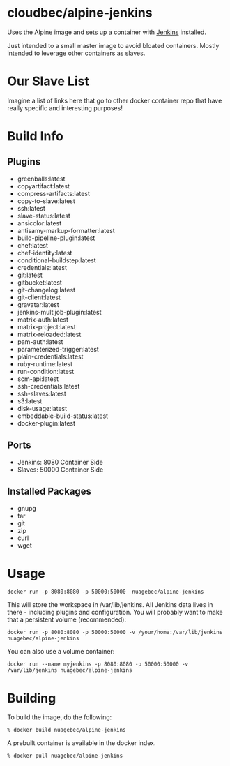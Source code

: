 cloudbec/alpine-jenkins
================

Uses the Alpine image and sets up a container with [Jenkins](http://jenkins-ci.org/) installed.

Just intended to a small master image to avoid bloated containers. Mostly intended to leverage other containers as slaves.

# Our Slave List

Imagine a list of links here that go to other docker container repo that have really specific and interesting purposes!

# Build Info

## Plugins
* greenballs:latest
* copyartifact:latest
* compress-artifacts:latest
* copy-to-slave:latest
* ssh:latest
* slave-status:latest
* ansicolor:latest
* antisamy-markup-formatter:latest
* build-pipeline-plugin:latest
* chef:latest
* chef-identity:latest
* conditional-buildstep:latest
* credentials:latest
* git:latest
* gitbucket:latest
* git-changelog:latest
* git-client:latest
* gravatar:latest
* jenkins-multijob-plugin:latest
* matrix-auth:latest
* matrix-project:latest
* matrix-reloaded:latest
* pam-auth:latest
* parameterized-trigger:latest
* plain-credentials:latest
* ruby-runtime:latest
* run-condition:latest
* scm-api:latest
* ssh-credentials:latest
* ssh-slaves:latest
* s3:latest
* disk-usage:latest
* embeddable-build-status:latest
* docker-plugin:latest

## Ports
* Jenkins: 8080 Container Side
* Slaves: 50000 Container Side

## Installed Packages
* gnupg
* tar
* git
* zip
* curl
* wget

# Usage

```
docker run -p 8080:8080 -p 50000:50000  nuagebec/alpine-jenkins
```

This will store the workspace in /var/lib/jenkins. All Jenkins data lives in there - including plugins and configuration.
You will probably want to make that a persistent volume (recommended):

```
docker run -p 8080:8080 -p 50000:50000 -v /your/home:/var/lib/jenkins nuagebec/alpine-jenkins
```

You can also use a volume container:

```
docker run --name myjenkins -p 8080:8080 -p 50000:50000 -v /var/lib/jenkins nuagebec/alpine-jenkins
```

# Building

To build the image, do the following:

```
% docker build nuagebec/alpine-jenkins
```

A prebuilt container is available in the docker index.

```
% docker pull nuagebec/alpine-jenkins
```

